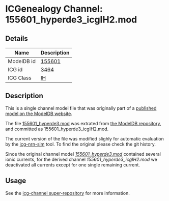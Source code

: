 # ICGenealogy Channel: 155601\_hyperde3\_icgIH2.mod

## Details

Name | Description
---- | -----------
ModelDB id | [155601](http://senselab.med.yale.edu/ModelDB/ShowModel.cshtml?model=155601)
ICG id | [3464](http://icg.neurotheory.ox.ac.uk/channels/4/3464)
ICG Class | [IH](http://icg.neurotheory.ox.ac.uk/channels/4)

## Description

This is a single channel model file that was originally part of a [published model on the ModelDB website](http://senselab.med.yale.edu/mModelDB/ShowModel.cshtml?model=155601).


The file [155601\_hyperde3.mod](155601_hyperde3_icgIH2.mod) was extrated from [the ModelDB repository](http://senselab.med.yale.edu/ModelDB/ShowModel.cshtml?model=155601), and committed as 155601\_hyperde3\_icgIH2.mod.

The current version of the file was modified slighly for automatic evaluation by the [icg-nrn-sim](https://github.com/icgenealogy/icg-nrn-sim) tool. To find the original please check the git history.

Since the original channel model *[155601\_hyperde3.mod](http://senselab.med.yale.edu/ModelDB/ShowModel.cshtml?model=155601)* contained several ionic currents, for the derived channel *155601\_hyperde3\_icgIH2.mod* we deactivated all currents except for one single remaining current.


## Usage

See the [icg-channel super-repository](https://github.com/icgenealogy/icg-channels) for more information.